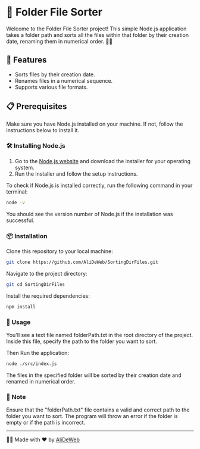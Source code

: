 # 📁 Folder File Sorter

Welcome to the Folder File Sorter project! This simple Node.js application takes a folder path and sorts all the files within that folder by their creation date, renaming them in numerical order. 📅🔢

## 🚀 Features

- Sorts files by their creation date.
- Renames files in a numerical sequence.
- Supports various file formats.

## 📋 Prerequisites

Make sure you have Node.js installed on your machine. If not, follow the instructions below to install it.

### 🛠️ Installing Node.js

1. Go to the [Node.js website](https://nodejs.org/) and download the installer for your operating system.
2. Run the installer and follow the setup instructions.

To check if Node.js is installed correctly, run the following command in your terminal:

```sh
node -v
```
You should see the version number of Node.js if the installation was successful.

### 📦 Installation

Clone this repository to your local machine:
```sh
git clone https://github.com/AliDeWeb/SortingDirFiles.git
```
Navigate to the project directory:
```sh
git cd SortingDirFiles
```
Install the required dependencies:
```sh
npm install
```

### 📂 Usage

You'll see a text file named folderPath.txt in the root directory of the project. Inside this file, specify the path to the folder you want to sort.

Then Run the application:
```sh
node ./src/index.js
```
The files in the specified folder will be sorted by their creation date and renamed in numerical order.

### 📝 Note
Ensure that the "folderPath.txt" file contains a valid and correct path to the folder you want to sort.
The program will throw an error if the folder is empty or if the path is incorrect.

<hr />

👨‍💻 Made with ❤️ by [AliDeWeb](https://www.github.com/alideweb)